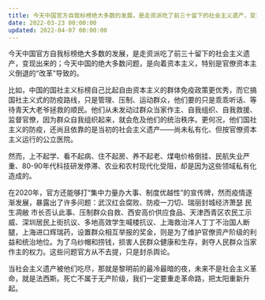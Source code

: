 ```yaml
---
title: 今天中国官方自我标榜绝大多数的发展，是走资派吃了前三十留下的社会主义遗产，变现出来的；今天中国的绝大多数问题，是向着资本主义，特别…
date: 2022-03-23 00:00:00
updated: 2022-04-07 00:00:00
---
```


今天中国官方自我标榜绝大多数的发展，是走资派吃了前三十留下的社会主义遗产，变现出来的；今天中国的绝大多数问题，是向着资本主义，特别是官僚资本主义倒退的“改革”导致的。

比如，中国的国社主义标榜自己比起自由资本主义的群体免疫政策更优秀，而它搞国社主义式的防疫路线，只是管理、压制、运动群众，他们要的只是乖乖听话、等待青天大老爷拯救的顺民。他们从未发动过群众当家作主、自我组织、自我救援、监督官僚，因为群众自我组织起来，就会危及他们的统治秩序。更何况，他们国社主义的防疫，还尚且依靠的是当初的社会主义遗产——尚未私有化、但按官僚资本主义运行的公立医院。

然而，上不起学、看不起病、住不起房、养不起老、煤电价格倒挂、民航失业严重、80-90年代科技研发停滞、农业和农村现代化受阻，却是因为这些领域私有化造成的。

在2020年，官方还能够打“集中力量办大事、制度优越性”的宣传牌，然而疫情逐渐发展，暴露出了许多问题：武汉红会腐败、防疫一刀切、瑞丽封城经济萧瑟 民生凋敝 市长否认此事、压制群众自救、西安高价供应食品、天津西青区农民工示威、深圳居民上街抗议、多地高效学生喊楼抗议、上海救治洋人丁丁不治国人断腿，上海进口辉瑞药，设置群众相互举报的奖金，则是为了维护官僚资产阶级的利益和统治地位。为了乌纱帽和捞钱，损害人民群众健康和生存，剥夺人民群众当家作主的权力。这些问题官方从不去提，只是封杀舆论。

当社会主义遗产被他们吃尽，那就是黎明前的最冷最暗的夜，未来不是社会主义革命，就是法西斯。死亡不属于无产阶级，我们一定要重走革命路，把太阳重新升起。
